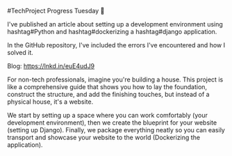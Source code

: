 #TechProject Progress Tuesday 🚀 

I've published an article about setting up a development environment using hashtag#Python and hashtag#dockerizing a hashtag#django application.

In the GitHub repository, I've included the errors I've encountered and how I solved it.

Blog: https://lnkd.in/euE4udJ9

For non-tech professionals, imagine you're building a house. This project is like a comprehensive guide that shows you how to lay the foundation, construct the structure, and add the finishing touches, but instead of a physical house, it's a website. 

We start by setting up a space where you can work comfortably (your development environment), then we create the blueprint for your website (setting up Django). Finally, we package everything neatly so you can easily transport and showcase your website to the world (Dockerizing the application).
